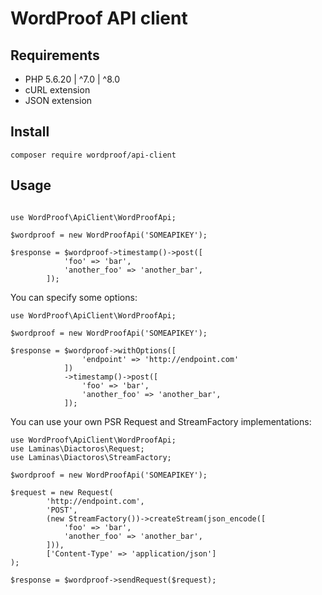 # WordProof API client

## Requirements
- PHP 5.6.20 | ^7.0 | ^8.0  
- cURL extension  
- JSON extension

## Install

```
composer require wordproof/api-client
```

## Usage

```injectablephp

use WordProof\ApiClient\WordProofApi;

$wordproof = new WordProofApi('SOMEAPIKEY');

$response = $wordproof->timestamp()->post([
            'foo' => 'bar',
            'another_foo' => 'another_bar',
        ]);
```
You can specify some options:
```injectablephp
use WordProof\ApiClient\WordProofApi;

$wordproof = new WordProofApi('SOMEAPIKEY');

$response = $wordproof->withOptions([
                'endpoint' => 'http://endpoint.com'
            ])
            ->timestamp()->post([
                'foo' => 'bar',
                'another_foo' => 'another_bar',
            ]);
```
You can use your own PSR Request and StreamFactory implementations:

```injectablephp
use WordProof\ApiClient\WordProofApi;
use Laminas\Diactoros\Request;
use Laminas\Diactoros\StreamFactory;

$wordproof = new WordProofApi('SOMEAPIKEY');

$request = new Request(
        'http://endpoint.com',
        'POST',
        (new StreamFactory())->createStream(json_encode([
            'foo' => 'bar',
            'another_foo' => 'another_bar',
        ])),
        ['Content-Type' => 'application/json']
);

$response = $wordproof->sendRequest($request);
```